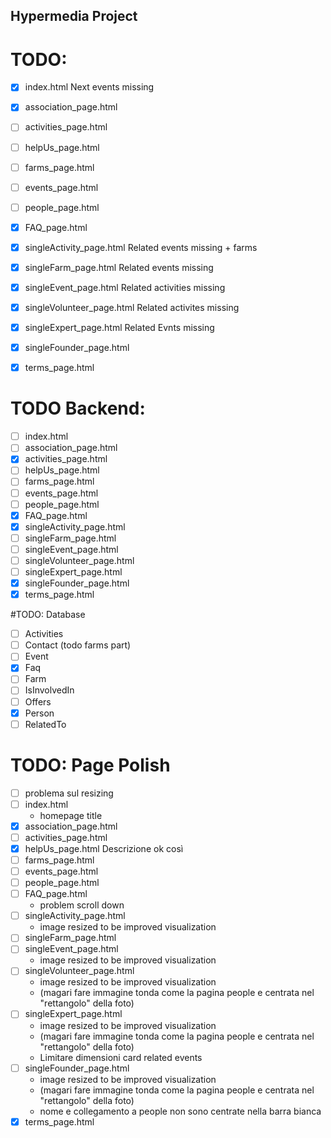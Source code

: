 ## Hypermedia Project

# TODO:
- [x] index.html                Next events missing
- [x] association_page.html
- [ ] activities_page.html
- [ ] helpUs_page.html
- [ ] farms_page.html
- [ ] events_page.html
- [ ] people_page.html
- [x] FAQ_page.html            
- [x] singleActivity_page.html  Related events missing + farms
- [x] singleFarm_page.html      Related events missing
- [x] singleEvent_page.html     Related activities missing
- [x] singleVolunteer_page.html Related activites missing
- [x] singleExpert_page.html    Related Evnts missing
- [x] singleFounder_page.html
- [x] terms_page.html


# TODO Backend:
- [ ] index.html               
- [ ] association_page.html
- [x] activities_page.html
- [ ] helpUs_page.html
- [ ] farms_page.html
- [ ] events_page.html
- [ ] people_page.html
- [x] FAQ_page.html
- [x] singleActivity_page.html
- [ ] singleFarm_page.html
- [ ] singleEvent_page.html
- [ ] singleVolunteer_page.html
- [ ] singleExpert_page.html
- [x] singleFounder_page.html
- [x] terms_page.html

#TODO: Database
- [ ] Activities
- [ ] Contact (todo farms part)
- [ ] Event
- [x] Faq
- [ ] Farm
- [ ] IsInvolvedIn
- [ ] Offers
- [x] Person
- [ ] RelatedTo

# TODO: Page Polish
- [ ] problema sul resizing
- [ ] index.html                            
    - homepage title
- [x] association_page.html
- [ ] activities_page.html
- [x] helpUs_page.html   Descrizione ok così
- [ ] farms_page.html
- [ ] events_page.html
- [ ] people_page.html
- [ ] FAQ_page.html                 
    - problem scroll down     
- [ ] singleActivity_page.html      
    - image resized to be improved visualization 
- [ ] singleFarm_page.html                  
- [ ] singleEvent_page.html         
    - image resized to be improved visualization 
- [ ] singleVolunteer_page.html     
    - image resized to be improved visualization 
    - (magari fare immagine tonda come la pagina people e centrata nel "rettangolo" della foto)
- [ ] singleExpert_page.html        
    - image resized to be improved visualization 
    - (magari fare immagine tonda come la pagina people e centrata nel "rettangolo" della foto)
    - Limitare dimensioni card related events
- [ ] singleFounder_page.html       
    - image resized to be improved visualization 
    - (magari fare immagine tonda come la pagina people e centrata nel "rettangolo" della foto) 
    - nome e collegamento a people non sono centrate nella barra bianca
- [x] terms_page.html